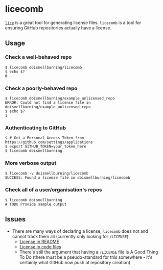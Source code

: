 # licecomb

[`lice`](https://github.com/licenses/lice) is a great tool for generating license files. `licecomb` is a tool for ensuring GitHub repositories actually have a license.

## Usage

### Check a well-behaved repo

    $ licecomb doismellburning/licecomb
    $ echo $?
    0

### Check a poorly-behaved repo

    $ licecomb doismellburning/example_unlicensed_repo
    ERROR: Could not find a license file in doismellburning/example_unlicensed_repo
    $ echo $?
    1

### Authenticating to GitHub

    $ # Get a Personal Access Token from https://github.com/settings/applications
    $ export GITHUB_TOKEN=your_token_here
    $ licecomb doismellburning

### More verbose output

    $ licecomb -v doismellburning/licecomb
    SUCCESS: Found a license file in doismellburning/licecomb

### Check all of a user/organisation's repos

    $ licecomb doismellburning
    # TODO Provide sample output

## Issues

* There are many ways of declaring a license; `licecomb` does not and cannot track them all (currently only looking for `/LICENSE`)
    * [License in README](https://github.com/stig/json-framework/)
    * [License in code files](https://github.com/johnezang/JSONKit/)
    * There's still the argument that having a `/LICENSE` file is A Good Thing To Do (there must be a pseudo-standard for this somewhere - it's certainly what GitHub now push at repository creation)
